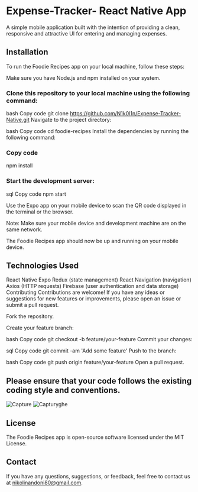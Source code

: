 # Expense-Tracker- React Native App

A simple mobile application built with the intention of providing a clean, responsive and attractive UI for entering and managing expenses.

## Installation
To run the Foodie Recipes app on your local machine, follow these steps:

Make sure you have Node.js and npm installed on your system.

### Clone this repository to your local machine using the following command:

bash
Copy code
git clone https://github.com/N1k0l1n/Expense-Tracker-Native.git
Navigate to the project directory:

bash
Copy code
cd foodie-recipes
Install the dependencies by running the following command:

### Copy code
npm install

### Start the development server:
sql
Copy code
npm start

Use the Expo app on your mobile device to scan the QR code displayed in the terminal or the browser.

Note: Make sure your mobile device and development machine are on the same network.

The Foodie Recipes app should now be up and running on your mobile device.

## Technologies Used
React Native
Expo
Redux (state management)
React Navigation (navigation)
Axios (HTTP requests)
Firebase (user authentication and data storage)
Contributing
Contributions are welcome! If you have any ideas or suggestions for new features or improvements, please open an issue or submit a pull request.

Fork the repository.

Create your feature branch:

bash
Copy code
git checkout -b feature/your-feature
Commit your changes:

sql
Copy code
git commit -am 'Add some feature'
Push to the branch:

bash
Copy code
git push origin feature/your-feature
Open a pull request.

## Please ensure that your code follows the existing coding style and conventions.
![Capture](https://github.com/N1k0l1n/Expense-Tracker-Native/assets/97979235/74faf849-de5e-4439-b4bf-1bd60e732d8b)
![Capturyghe](https://github.com/N1k0l1n/Expense-Tracker-Native/assets/97979235/3df4562d-3e7c-4e35-99b2-491023735bdc)

## License
The Foodie Recipes app is open-source software licensed under the MIT License.

## Contact
If you have any questions, suggestions, or feedback, feel free to contact us at nikolinandoni80@gmail.com.

